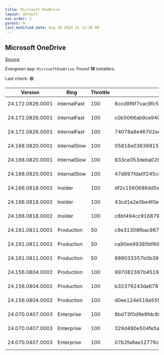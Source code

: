 ```yaml
---
title: Microsoft OneDrive
layout: default
nav_order: 2
parent: M
last_modified_date: Aug 28 2024 at 12:38 AM
---
```


## Microsoft OneDrive

[Source](https://onedrive.live.com/)

Evergreen app: `MicrosoftOneDrive`. Found **18** installers.

Last check: 🟢

| Version          | Ring         | Throttle | Sha256                                                           | Architecture | Type | URI                                                                                                                                                                  |
| ---------------- | ------------ | -------- | ---------------------------------------------------------------- | ------------ | ---- | -------------------------------------------------------------------------------------------------------------------------------------------------------------------- |
| 24.172.0826.0001 | InternalFast | 100      | 8ccd9f6f7cac9fc505920b2a2bdf289aa830099c4192cdc570a9a6237817a50d | ARM64        | exe  | [https://oneclient.sfx.ms/Win/Installers/24.172.0826.0001/arm64/OneDriveSetup.exe](https://oneclient.sfx.ms/Win/Installers/24.172.0826.0001/arm64/OneDriveSetup.exe) |
| 24.172.0826.0001 | InternalFast | 100      | c0b5066ab9ce9402fd8be5e7510f8d05b400961ce58642f9c0c7bd278c496608 | x64          | exe  | [https://oneclient.sfx.ms/Win/Installers/24.172.0826.0001/amd64/OneDriveSetup.exe](https://oneclient.sfx.ms/Win/Installers/24.172.0826.0001/amd64/OneDriveSetup.exe) |
| 24.172.0826.0001 | InternalFast | 100      | 74078a8e46702ee67df4967712880f25867418617bc61a236b0d11f62624f765 | x86          | exe  | [https://oneclient.sfx.ms/Win/Installers/24.172.0826.0001/OneDriveSetup.exe](https://oneclient.sfx.ms/Win/Installers/24.172.0826.0001/OneDriveSetup.exe)             |
| 24.168.0820.0001 | InternalSlow | 100      | 05818e0363681580b80a042876125cdf4372f90496c31902c8352882e2cc571e | ARM64        | exe  | [https://oneclient.sfx.ms/Win/Installers/24.168.0820.0001/arm64/OneDriveSetup.exe](https://oneclient.sfx.ms/Win/Installers/24.168.0820.0001/arm64/OneDriveSetup.exe) |
| 24.168.0820.0001 | InternalSlow | 100      | 833ce053deba026a23608dcf457aba31a308e65539f1dc6fab891f52e61c1ca6 | x64          | exe  | [https://oneclient.sfx.ms/Win/Installers/24.168.0820.0001/amd64/OneDriveSetup.exe](https://oneclient.sfx.ms/Win/Installers/24.168.0820.0001/amd64/OneDriveSetup.exe) |
| 24.168.0820.0001 | InternalSlow | 100      | 47d697fda0f245c8a3e30cc8e9a49109694d03c1ad5cef6b9a0279e039f34ccb | x86          | exe  | [https://oneclient.sfx.ms/Win/Installers/24.168.0820.0001/OneDriveSetup.exe](https://oneclient.sfx.ms/Win/Installers/24.168.0820.0001/OneDriveSetup.exe)             |
| 24.166.0818.0002 | Insider      | 100      | df2c1560686dd5e5ce6ad637b54193b1bd659eb38946354e9ada531c6e334d53 | ARM64        | exe  | [https://oneclient.sfx.ms/Win/Installers/24.166.0818.0002/arm64/OneDriveSetup.exe](https://oneclient.sfx.ms/Win/Installers/24.166.0818.0002/arm64/OneDriveSetup.exe) |
| 24.166.0818.0002 | Insider      | 100      | 43cd1e2e0be4f0e48a6c134a907763ad00fb88acf35fe229fa991fb68aa85ff2 | x64          | exe  | [https://oneclient.sfx.ms/Win/Installers/24.166.0818.0002/amd64/OneDriveSetup.exe](https://oneclient.sfx.ms/Win/Installers/24.166.0818.0002/amd64/OneDriveSetup.exe) |
| 24.166.0818.0002 | Insider      | 100      | c8bf494cc9168799b11e133cfcc05e2ef8d7a357fb8bd35d410a347ad26dbda4 | x86          | exe  | [https://oneclient.sfx.ms/Win/Installers/24.166.0818.0002/OneDriveSetup.exe](https://oneclient.sfx.ms/Win/Installers/24.166.0818.0002/OneDriveSetup.exe)             |
| 24.161.0811.0001 | Production   | 50       | c9e31308fbac967f06be3bc0eccf93fee887d87597aff2e835c813511a482e61 | ARM64        | exe  | [https://oneclient.sfx.ms/Win/Installers/24.161.0811.0001/arm64/OneDriveSetup.exe](https://oneclient.sfx.ms/Win/Installers/24.161.0811.0001/arm64/OneDriveSetup.exe) |
| 24.161.0811.0001 | Production   | 50       | ca90ee99385bf80d69245878757aa4bac45796f468af14d657774934f5e6e2ee | x64          | exe  | [https://oneclient.sfx.ms/Win/Installers/24.161.0811.0001/amd64/OneDriveSetup.exe](https://oneclient.sfx.ms/Win/Installers/24.161.0811.0001/amd64/OneDriveSetup.exe) |
| 24.161.0811.0001 | Production   | 50       | 889033357b0b39731d63c3cd4511f12b99bba0d30538f20ac63823568f5bf1c3 | x86          | exe  | [https://oneclient.sfx.ms/Win/Installers/24.161.0811.0001/OneDriveSetup.exe](https://oneclient.sfx.ms/Win/Installers/24.161.0811.0001/OneDriveSetup.exe)             |
| 24.156.0804.0002 | Production   | 100      | 997082387b451988cc4ade0661056bccf066078d6f9ab3d715f950b6992079ab | ARM64        | exe  | [https://oneclient.sfx.ms/Win/Installers/24.156.0804.0002/arm64/OneDriveSetup.exe](https://oneclient.sfx.ms/Win/Installers/24.156.0804.0002/arm64/OneDriveSetup.exe) |
| 24.156.0804.0002 | Production   | 100      | b32376243da67870e0ff003d28a35207aeabe8980d489416b96e7fa3224635ad | x64          | exe  | [https://oneclient.sfx.ms/Win/Installers/24.156.0804.0002/amd64/OneDriveSetup.exe](https://oneclient.sfx.ms/Win/Installers/24.156.0804.0002/amd64/OneDriveSetup.exe) |
| 24.156.0804.0002 | Production   | 100      | d0ee124e519a55039da6958f7e0fd7dc812e975911932dd8cd123cde1fda64c3 | x86          | exe  | [https://oneclient.sfx.ms/Win/Installers/24.156.0804.0002/OneDriveSetup.exe](https://oneclient.sfx.ms/Win/Installers/24.156.0804.0002/OneDriveSetup.exe)             |
| 24.070.0407.0003 | Enterprise   | 100      | 8bd73f0d9e9fdc98e7cb5610236c0abe136082c3a577346b190c99f56eacb29a | ARM64        | exe  | [https://oneclient.sfx.ms/Win/Installers/24.070.0407.0003/arm64/OneDriveSetup.exe](https://oneclient.sfx.ms/Win/Installers/24.070.0407.0003/arm64/OneDriveSetup.exe) |
| 24.070.0407.0003 | Enterprise   | 100      | 329d490e504fe5ae022eeb1a6f21504805b9bdf592d781b514cc33da5483a189 | x64          | exe  | [https://oneclient.sfx.ms/Win/Installers/24.070.0407.0003/amd64/OneDriveSetup.exe](https://oneclient.sfx.ms/Win/Installers/24.070.0407.0003/amd64/OneDriveSetup.exe) |
| 24.070.0407.0003 | Enterprise   | 100      | 07b2fa8ae12776c654ea1eb66b0ed046b7f63ecb5c37bc4eb17fad92e99459e8 | x86          | exe  | [https://oneclient.sfx.ms/Win/Installers/24.070.0407.0003/OneDriveSetup.exe](https://oneclient.sfx.ms/Win/Installers/24.070.0407.0003/OneDriveSetup.exe)             |
